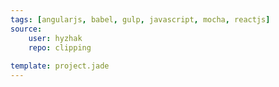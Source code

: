```yaml
---
tags: [angularjs, babel, gulp, javascript, mocha, reactjs]
source:
    user: hyzhak
    repo: clipping
    
template: project.jade
---
```


